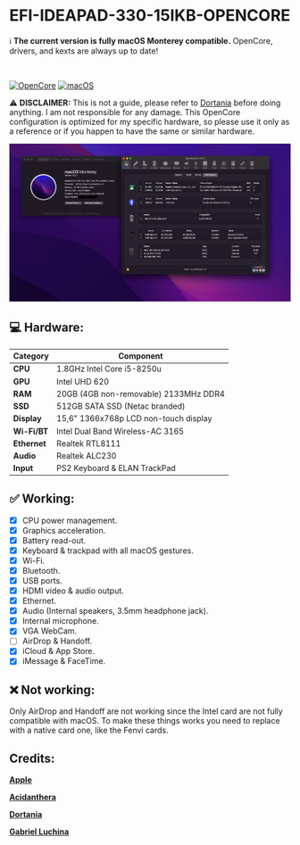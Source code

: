 # EFI-IDEAPAD-330-15IKB-OPENCORE

:information_source: **The current version is fully macOS Monterey compatible.**
OpenCore, drivers, and kexts are always up to date!

<br/>

[![OpenCore](https://img.shields.io/badge/OpenCore-0.7.8-lightblue.svg)](https://github.com/acidanthera/OpenCorePkg)
[![macOS](https://img.shields.io/badge/macOS-12.2.1-purple.svg)](https://www.apple.com/macos/monterey)

:warning: **DISCLAIMER:**
This is not a guide, please refer to [Dortania](https://dortania.github.io/getting-started/) before doing anything. I am not responsible for any damage. This OpenCore configuration is optimized for my specific hardware, so please use it only as a reference or if you happen to have the same or similar hardware.

<img src="assets/macos-monterey.png">

## :computer: Hardware:

| **Category**   | **Component**                 		|	
|----------------|--------------------------------------|
|**CPU**		     |1.8GHz Intel Core i5-8250u		|
|**GPU**		     |Intel UHD 620				     		|
|**RAM**         |20GB (4GB non-removable) 2133MHz DDR4  |
|**SSD**         |512GB SATA SSD (Netac branded)	 		|
|**Display**     |15,6" 1366x768p LCD non-touch display		|
|**Wi-Fi/BT**    |Intel Dual Band Wireless-AC 3165	  	|
|**Ethernet**    |Realtek RTL8111				 		|
|**Audio** 		   |Realtek ALC230				 		|
|**Input**       |PS2 Keyboard & ELAN TrackPad |

## :white_check_mark: Working:

- [x] CPU power management.
- [x] Graphics acceleration.
- [x] Battery read-out.
- [x] Keyboard & trackpad with all macOS gestures.
- [x] Wi-Fi.
- [x] Bluetooth.
- [x] USB ports.
- [x] HDMI video & audio output.
- [x] Ethernet.
- [x] Audio (Internal speakers, 3.5mm headphone jack).
- [x] Internal microphone.
- [x] VGA WebCam.
- [ ] AirDrop & Handoff.
- [x] iCloud & App Store.
- [x] iMessage & FaceTime.

## :x: Not working:

Only AirDrop and Handoff are not working since the Intel card are not fully compatible with macOS. To make these things works you need to replace with a native card one, like the Fenvi cards.
 
## Credits:

[**Apple**](http://apple.com/)

[**Acidanthera**](https://github.com/acidanthera)

[**Dortania**](https://dortania.github.io/getting-started/)

[**Gabriel Luchina**](https://luchina.com.br)
